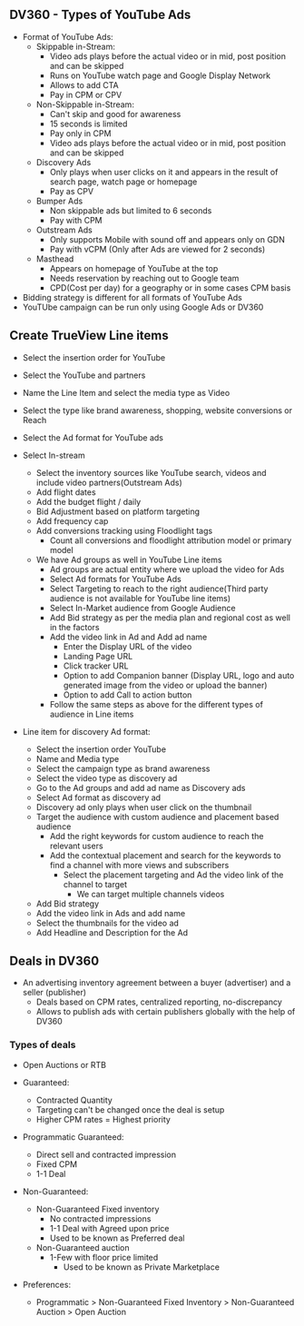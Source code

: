 ## DV360 - Types of YouTube Ads
- Format of YouTube Ads:
  - Skippable in-Stream:
    - Video ads plays before the actual video or in mid, post position and can be skipped 
    - Runs on YouTube watch page and Google Display Network
    - Allows to add CTA
    - Pay in CPM or CPV
  - Non-Skippable in-Stream:
    - Can't skip and good for awareness
    - 15 seconds is limited 
    - Pay only in CPM
    - Video ads plays before the actual video or in mid, post position and can be skipped 
  - Discovery Ads
    - Only plays when user clicks on it and appears in the result of search page, watch page or homepage
    - Pay as CPV
  - Bumper Ads
    - Non skippable ads but limited to 6 seconds
    - Pay with CPM
  - Outstream Ads
    - Only supports Mobile with sound off and appears only on GDN
    - Pay with vCPM (Only after Ads are viewed for 2 seconds)
  - Masthead
    - Appears on homepage of YouTube at the top
    - Needs reservation by reaching out to Google team
    - CPD(Cost per day) for a geography or in some cases CPM basis
- Bidding strategy is different for all formats of YouTube Ads
- YouTUbe campaign can be run only using Google Ads or DV360

## Create TrueView Line items
- Select the insertion order for YouTube
- Select the YouTube and partners 
- Name the Line Item and select the media type as Video
- Select the type like brand awareness, shopping, website conversions or Reach
- Select the Ad format for YouTube ads
- Select In-stream
  - Select the inventory sources like YouTube search, videos and include video partners(Outstream Ads)
  - Add flight dates 
  - Add the budget flight / daily
  - Bid Adjustment based on platform targeting
  - Add frequency cap
  - Add conversions tracking using Floodlight tags
    - Count all conversions and floodlight attribution model or primary model 
  - We have Ad groups as well in YouTube Line items
    - Ad groups are actual entity where we upload the video for Ads 
    - Select Ad formats for YouTube Ads 
    - Select Targeting to reach to the right audience(Third party audience is not available for YouTube line items)
    - Select In-Market audience from Google Audience
    - Add Bid strategy as per the media plan and regional cost as well in the factors 
    - Add the video link in Ad and Add ad name 
      - Enter the Display URL of the video
      - Landing Page URL
      - Click tracker URL
      - Option to add Companion banner (Display URL, logo and auto generated image from the video or upload the banner)
      - Option to add Call to action button
    - Follow the same steps as above for the different types of audience in Line items 

- Line item for discovery Ad format: 
  - Select the insertion order YouTube 
  - Name and Media type 
  - Select the campaign type as brand awareness
  - Select the video type as discovery ad
  - Go to the Ad groups and add ad name as Discovery ads
  - Select Ad format as discovery ad
  - Discovery ad only plays when user click on the thumbnail
  - Target the audience with custom audience and placement based audience 
    - Add the right keywords for custom audience to reach the relevant users
    - Add the contextual placement and search for the keywords to find a channel with more views and subscribers
      - Select the placement targeting and Ad the video link of the channel to target
        - We can target multiple channels videos
  - Add Bid strategy 
  - Add the video link in Ads and add name 
  - Select the thumbnails for the video ad
  - Add Headline and Description for the Ad

## Deals in DV360 
- An advertising inventory agreement between a buyer (advertiser) and a seller (publisher)
  - Deals based on CPM rates, centralized reporting, no-discrepancy
  - Allows to publish ads with certain publishers globally with the help of DV360

### Types of deals
- Open Auctions or RTB
- Guaranteed:
  - Contracted Quantity
  - Targeting can't be changed once the deal is setup 
  - Higher CPM rates = Highest priority
- Programmatic Guaranteed: 
  - Direct sell and contracted impression
  - Fixed CPM
  - 1-1 Deal

- Non-Guaranteed:
  - Non-Guaranteed Fixed inventory
    - No contracted impressions
    - 1-1 Deal with Agreed upon price 
    - Used to be known as Preferred deal
  - Non-Guaranteed auction
    - 1-Few with floor price limited
      - Used to be known as Private Marketplace

- Preferences:
  - Programmatic > Non-Guaranteed Fixed Inventory > Non-Guaranteed Auction > Open Auction
  
